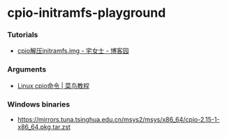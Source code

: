 cpio-initramfs-playground
=========================

### Tutorials
- [cpio解压initramfs.img - 宅女士 - 博客园](https://www.cnblogs.com/carriezhangyan/p/9407567.html)

### Arguments
- [Linux cpio命令 | 菜鸟教程](https://www.runoob.com/linux/linux-comm-cpio.html)


### Windows binaries
- https://mirrors.tuna.tsinghua.edu.cn/msys2/msys/x86_64/cpio-2.15-1-x86_64.pkg.tar.zst
